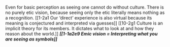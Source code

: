 
Even for basic perception as seeing one cannot do without culture. There is no purely etic vision, because seeing only the etic literally means nothing as a recognition. 
	[[1-2a1 Our ‘direct’ experience is also virtual because its meaning is conjectured and interpreted via guesses]]
		[[10-2g1 Culture is an implicit theory for its members. It dictates what to look at and how they reason about the world.]]
			***[[1-1a2e9 Emic vision = Interpreting what you are seeing as symbols]]***